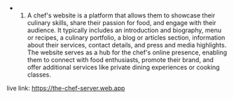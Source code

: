 * 1. A chef's website is a platform that allows them to showcase their culinary skills, share their passion for food, and engage with their audience. It typically includes an introduction and biography, menu or recipes, a culinary portfolio, a blog or articles section, information about their services, contact details, and press and media highlights. The website serves as a hub for the chef's online presence, enabling them to connect with food enthusiasts, promote their brand, and offer additional services like private dining experiences or cooking classes.


live link: https://the-chef-server.web.app
